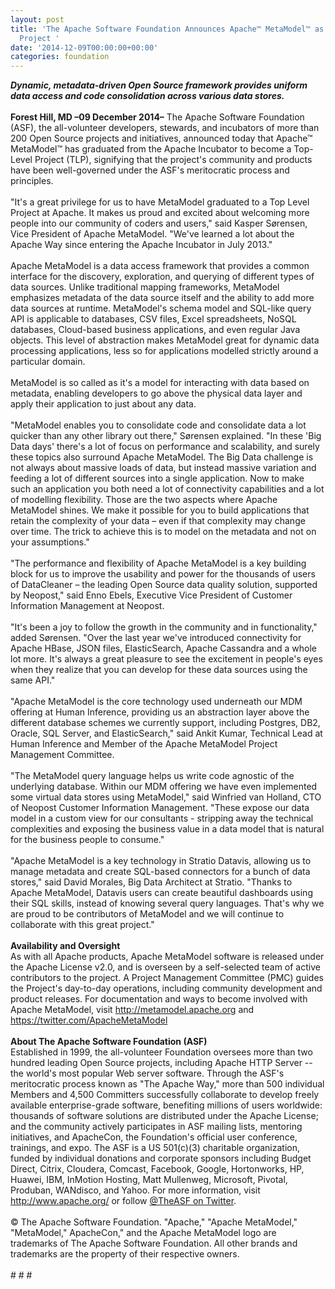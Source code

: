 ```yaml
---
layout: post
title: 'The Apache Software Foundation Announces Apache™ MetaModel™ as a Top-Level
  Project '
date: '2014-12-09T00:00:00+00:00'
categories: foundation
---
```

<div><b><i>Dynamic, metadata-driven Open Source framework provides uniform data access and code consolidation across various data stores.&nbsp;</i></b></div> 
  <div><br /></div> 
  <div><b>Forest Hill, MD –09 December 2014–</b> The Apache Software Foundation (ASF), the all-volunteer developers, stewards, and incubators of more than 200 Open Source projects and initiatives, announced today that Apache™ MetaModel™ has graduated from the Apache Incubator to become a Top-Level Project (TLP), signifying that the project's community and products have been well-governed under the ASF's meritocratic process and principles.&nbsp;</div> 
  <div><br /></div> 
  <div>&quot;It's a great privilege for us to have MetaModel graduated to a Top Level Project at Apache. It makes us proud and excited about welcoming more people into our community of coders and users,&quot; said Kasper Sørensen, Vice President of Apache MetaModel. &quot;We've learned a lot about the Apache Way since entering the Apache Incubator in July 2013.&quot;&nbsp;</div> 
  <div><br /></div> 
  <div>Apache MetaModel is a data access framework that provides a common interface for the discovery, exploration, and querying of different types of data sources. Unlike traditional mapping frameworks, MetaModel emphasizes metadata of the data source itself and the ability to add more data sources at runtime. MetaModel's schema model and SQL-like query API is applicable to databases, CSV files, Excel spreadsheets, NoSQL databases, Cloud-based business applications, and even regular Java objects. This level of abstraction makes MetaModel great for dynamic data processing applications, less so for applications modelled strictly around a particular domain.&nbsp;</div> 
  <div><br /></div> 
  <div>MetaModel is so called as it's a model for interacting with data based on metadata, enabling developers to go above the physical data layer and apply their application to just about any data.&nbsp;</div> 
  <div><br /></div> 
  <div>&quot;MetaModel enables you to consolidate code and consolidate data a lot quicker than any other library out there,&quot; Sørensen explained. &quot;In these 'Big Data days' there's a lot of focus on performance and scalability, and surely these topics also surround Apache MetaModel. The Big Data challenge is not always about massive loads of data, but instead massive variation and feeding a lot of different sources into a single application. Now to make such an application you both need a lot of connectivity capabilities and a lot of modelling flexibility. Those are the two aspects where Apache MetaModel shines. We make it possible for you to build applications that retain the complexity of your data – even if that complexity may change over time. The trick to achieve this is to model on the metadata and not on your assumptions.&quot;&nbsp;</div> 
  <div><br /></div> 
  <div>&quot;The performance and flexibility of Apache MetaModel is a key building block for us to improve the usability and power for the thousands of users of DataCleaner – the leading Open Source data quality solution, supported by Neopost,&quot; said Enno Ebels, Executive Vice President of Customer Information Management at Neopost.&nbsp;</div> 
  <div><br /></div> 
  <div>&quot;It's been a joy to follow the growth in the community and in functionality,&quot; added Sørensen. &quot;Over the last year we've introduced connectivity for Apache HBase, JSON files, ElasticSearch, Apache Cassandra and a whole lot more. It's always a great pleasure to see the excitement in people's eyes when they realize that you can develop for these data sources using the same API.&quot;&nbsp;</div> 
  <div><br /></div> 
  <div>&quot;Apache MetaModel is the core technology used underneath our MDM offering at Human Inference, providing us an abstraction layer above the different database schemes we currently support, including Postgres, DB2, Oracle, SQL Server, and ElasticSearch,&quot; said Ankit Kumar, Technical Lead at Human Inference and Member of the Apache MetaModel Project Management Committee.</div> 
  <div><br /></div> 
  <div>&quot;The MetaModel query language helps us write code agnostic of the underlying database. Within our MDM offering we have even implemented some virtual data stores using MetaModel,&quot; said Winfried van Holland, CTO of Neopost Customer Information Management. &quot;These expose our data model in a custom view for our consultants - stripping away the technical complexities and exposing the business value in a data model that is natural for the business people to consume.&quot;</div> 
  <div><br /></div> 
  <div>&quot;Apache MetaModel is a key technology in Stratio Datavis, allowing us to manage metadata and create SQL-based connectors for a bunch of data stores,&quot; said David Morales, Big Data Architect at Stratio. &quot;Thanks to Apache MetaModel, Datavis users can create beautiful dashboards using their SQL skills, instead of knowing several query languages. That's why we are proud to be contributors of MetaModel and we will continue to collaborate with this great project.&quot;&nbsp;</div> 
  <div><br /></div> 
  <div><b>Availability and Oversight&nbsp;</b></div> 
  <div>As with all Apache products, Apache MetaModel software is released under the Apache License v2.0, and is overseen by a self-selected team of active contributors to the project. A Project Management Committee (PMC) guides the Project's day-to-day operations, including community development and product releases. For documentation and ways to become involved with Apache MetaModel, visit <a href="http://metamodel.apache.org">http://metamodel.apache.org</a> and <a href="https://twitter.com/ApacheMetaModel">https://twitter.com/ApacheMetaModel</a> </div> 
  <div><br /></div> 
  <div><b>About The Apache Software Foundation (ASF)&nbsp;</b></div> 
  <div>Established in 1999, the all-volunteer Foundation oversees more than two hundred leading Open Source projects, including Apache HTTP Server --the world's most popular Web server software. Through the ASF's meritocratic process known as &quot;The Apache Way,&quot; more than 500 individual Members and 4,500 Committers successfully collaborate to develop freely available enterprise-grade software, benefiting millions of users worldwide: thousands of software solutions are distributed under the Apache License; and the community actively participates in ASF mailing lists, mentoring initiatives, and ApacheCon, the Foundation's official user conference, trainings, and expo. The ASF is a US 501(c)(3) charitable organization, funded by individual donations and corporate sponsors including Budget Direct, Citrix, Cloudera, Comcast, Facebook, Google, Hortonworks, HP, Huawei, IBM, InMotion Hosting, Matt Mullenweg, Microsoft, Pivotal, Produban, WANdisco, and Yahoo. For more information, visit <a href="http://www.apache.org/">http://www.apache.org/</a> or follow <a href="https://twitter.com/TheASF">@TheASF on Twitter</a>.&nbsp;</div> 
  <div><br /></div> 
  <div>© The Apache Software Foundation. &quot;Apache,&quot; &quot;Apache MetaModel,&quot; &quot;MetaModel,&quot; ApacheCon,&quot; and the Apache MetaModel logo are trademarks of The Apache Software Foundation. All other brands and trademarks are the property of their respective owners.&nbsp;</div> 
  <div><br /></div> 
  <div># # #&nbsp;</div>
